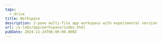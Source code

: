 ```yaml
---
tags:
  - drive
title: Workspace
description: 2-pane multi-file app workspace with experimental version history
url: /y-labs/app/workspace/index.html
pubDate: 2024-11-24T06:00:00.000Z
---
```

